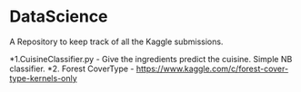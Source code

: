 # DataScience

A Repository to keep track of all the Kaggle submissions.

*1.CuisineClassifier.py - Give the ingredients predict the cuisine. Simple NB classifier.
*2. Forest CoverType - https://www.kaggle.com/c/forest-cover-type-kernels-only
